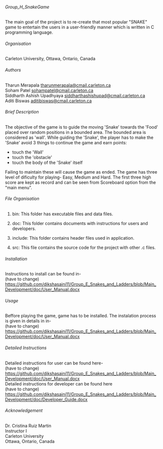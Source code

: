 ###### Group_H_SnakeGame
The main goal of the project is to re-create that most popular "SNAKE" game to entertain the users in a user-friendly manner which is written in C programming language.

###### Organisation
Carleton University, Ottawa, Ontario, Canada 

###### Authors
Tharun Merapala tharunmerapala@cmail.carleton.ca  
Soham Patel sohampatel@cmail.carleton.ca  
Siddharth Ashish Upadhyaya siddharthashishupad@cmail.carleton.ca  
Aditi Biswas aditibiswas@cmail.carleton.ca  

###### Brief Description
The objective of the game is to guide the moving 'Snake' towards the 'Food' placed over random positions in a bounded area. The bounded area is considered as 'wall'. While guiding the 'Snake', the player has to make the 'Snake' avoid 3 things to continue the game and earn points:

- touch the 'Wall'  
- touch the 'obstacle'  
- touch the body of the 'Snake' itself 

Failing to maintain these will cause the game as ended.
The game has three level of dificulty for playing- Easy, Medium and Hard. The first three high score are kept as record and can be seen from Scoreboard option from the "main menu".


###### File Organisation
1. bin: This folder has executable files and data files.

2. doc: This folder contains documents with instructions for users and developers.

3. include: This folder contains header files used in application.

4. src: This file contains the source code for the project with other .c files.

###### Installation
Instructions to install can be found in-    
(have to change)  
https://github.com/dikshasaini11/Group_E_Snakes_and_Ladders/blob/Main_Development/doc/User_Manual.docx   

###### Usage
Beffore playing the game, game has to be installed. The instalation process is given in details in in-    
(have to change)  
https://github.com/dikshasaini11/Group_E_Snakes_and_Ladders/blob/Main_Development/doc/User_Manual.docx  

###### Detailed Instructions
Detailed instructions for user can be found here-    
(have to change)  
https://github.com/dikshasaini11/Group_E_Snakes_and_Ladders/blob/Main_Development/doc/User_Manual.docx  
Detailed instructions for developer can be found here  
(have to change)  
https://github.com/dikshasaini11/Group_E_Snakes_and_Ladders/blob/Main_Development/doc/Developer_Guide.docx  

###### Acknowledgement
Dr. Cristina Ruiz Martin  
Instructor I  
Carleton University  
Ottawa, Ontario, Canada 

